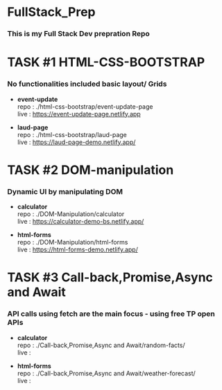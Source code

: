 # FullStack_Prep 
### This is my Full Stack Dev prepration Repo

# TASK #1 HTML-CSS-BOOTSTRAP
 ### No functionalities included basic layout/ Grids 
 * **event-update** <br/>
      repo : ./html-css-bootstrap/event-update-page <br/>
      live : https://event-update-page.netlify.app 
 
 * **laud-page** <br/>
      repo : ./html-css-bootstrap/laud-page <br/>
      live : https://laud-page-demo.netlify.app/
         
# TASK #2 DOM-manipulation
 ### Dynamic UI by manipulating DOM
 * **calculator** <br/>
      repo : ./DOM-Manipulation/calculator <br/>
      live : https://calculator-demo-bs.netlify.app/
 
 * **html-forms** <br/>
      repo : ./DOM-Manipulation/html-forms <br/>
      live : https://html-forms-demo.netlify.app/
      
# TASK #3 Call-back,Promise,Async and Await
 ### API calls using fetch are the main focus - using free TP open APIs
 * **calculator** <br/>
      repo : ./Call-back,Promise,Async and Await/random-facts/ <br/>
      live : 
 
 * **html-forms** <br/>
      repo : ./Call-back,Promise,Async and Await/weather-forecast/ <br/>
      live : 

      

